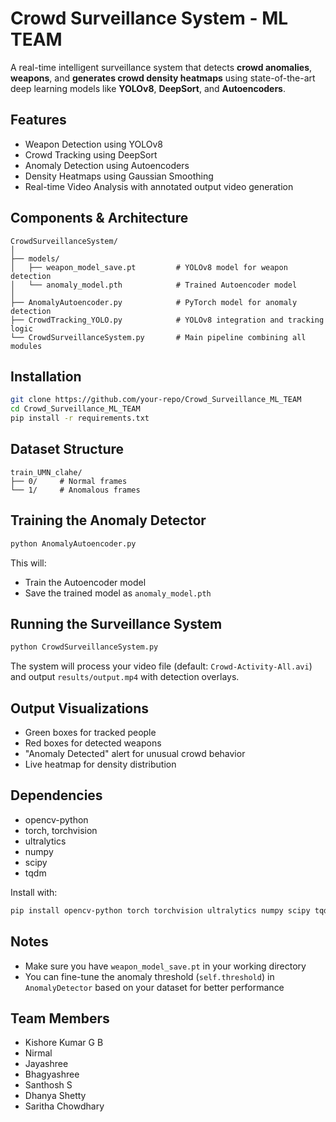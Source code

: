 
# Crowd Surveillance System - ML TEAM

A real-time intelligent surveillance system that detects **crowd anomalies**, **weapons**, and **generates crowd density heatmaps** using state-of-the-art deep learning models like **YOLOv8**, **DeepSort**, and **Autoencoders**.

## Features

- Weapon Detection using YOLOv8
- Crowd Tracking using DeepSort
- Anomaly Detection using Autoencoders
- Density Heatmaps using Gaussian Smoothing
- Real-time Video Analysis with annotated output video generation

## Components & Architecture

```
CrowdSurveillanceSystem/
│
├── models/
│   ├── weapon_model_save.pt         # YOLOv8 model for weapon detection
│   └── anomaly_model.pth            # Trained Autoencoder model
│
├── AnomalyAutoencoder.py            # PyTorch model for anomaly detection
├── CrowdTracking_YOLO.py            # YOLOv8 integration and tracking logic
└── CrowdSurveillanceSystem.py       # Main pipeline combining all modules
```

## Installation

```bash
git clone https://github.com/your-repo/Crowd_Surveillance_ML_TEAM
cd Crowd_Surveillance_ML_TEAM
pip install -r requirements.txt
```

## Dataset Structure

```
train_UMN_clahe/
├── 0/     # Normal frames
└── 1/     # Anomalous frames
```

## Training the Anomaly Detector

```bash
python AnomalyAutoencoder.py
```

This will:
- Train the Autoencoder model
- Save the trained model as `anomaly_model.pth`

## Running the Surveillance System

```bash
python CrowdSurveillanceSystem.py
```

The system will process your video file (default: `Crowd-Activity-All.avi`) and output `results/output.mp4` with detection overlays.

## Output Visualizations

- Green boxes for tracked people  
- Red boxes for detected weapons  
- "Anomaly Detected" alert for unusual crowd behavior  
- Live heatmap for density distribution  

## Dependencies

- opencv-python  
- torch, torchvision  
- ultralytics  
- numpy  
- scipy  
- tqdm  

Install with:

```bash
pip install opencv-python torch torchvision ultralytics numpy scipy tqdm
```

## Notes

- Make sure you have `weapon_model_save.pt` in your working directory  
- You can fine-tune the anomaly threshold (`self.threshold`) in `AnomalyDetector` based on your dataset for better performance  

## Team Members

- Kishore Kumar G B
- Nirmal  
- Jayashree 
- Bhagyashree
- Santhosh S
- Dhanya Shetty
- Saritha Chowdhary
